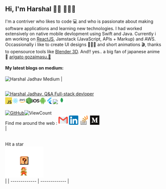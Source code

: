 ## Hi, I'm Harshal 👋🏻 👨🏻‍💻
I'm a contriver who likes to code 💻 and who is passionate about making software applications and learning new technologies. I had worked extensively on native mobile devlopment using Swift and Java. Currently i am working on <a href="https://reactjs.org/">ReactJS</a>, Jamstack (JavaScript, APIs + Markup) and AWS. Occassionally i like to create UI designs 👨🏻‍🎨  and short animations 🎬, thanks to opensource tools like <a href="https://www.blender.org/">Blender 3D</a>. And!! yes.. a big fan of japanese anime🤺  <a href="https://www.google.com/search?sxsrf=ALeKk03t_hjxWwNyyfXWkkHlTtQlM2xopQ%3A1596113118027&ei=3sAiX8CfAZ7Sz7sP2cSP8AQ&q=arigato+gozaimasu+meaning&oq=arigato+gozaimasu+&gs_lcp=CgZwc3ktYWIQARgBMgIIADIKCAAQsQMQFBCHAjICCAAyAggAMgQIABBDMgQIABBDMgIIADICCAAyAggAMgIIADoECAAQR1Ce6AhYnugIYMD0CGgAcAF4AIABeogBepIBAzAuMZgBAKABAaoBB2d3cy13aXrAAQE&sclient=psy-ab">arigato gozaimasu.🤘</a> 
#### My latest blogs on medium:
![Harshal Jadhav Medium](https://mediumblog-cards.vercel.app/getMediumBlogs?username=harshalrj25&type=horizontal)
| <img width=700/><div align="left"><a href="https://stackoverflow.com/users/7882093/harshal-jadhav"><img src="https://stackoverflow.com/users/flair/7882093.png?theme=dark" width="208" height="58" alt="Harshal Jadhav, Q&amp;A Full-stack devloper" title="Stack Overflow, Q&amp; Profile info"></a><br><code><img height="22" src="https://raw.githubusercontent.com/github/explore/80688e429a7d4ef2fca1e82350fe8e3517d3494d/topics/javascript/javascript.png"><img height="22" src="https://raw.githubusercontent.com/github/explore/80688e429a7d4ef2fca1e82350fe8e3517d3494d/topics/react/react.png"><img height="22" src="https://raw.githubusercontent.com/github/explore/80688e429a7d4ef2fca1e82350fe8e3517d3494d/topics/aws/aws.png"><img height="22" src="https://raw.githubusercontent.com/github/explore/80688e429a7d4ef2fca1e82350fe8e3517d3494d/topics/nodejs/nodejs.png"><img height="22" src="https://raw.githubusercontent.com/github/explore/80688e429a7d4ef2fca1e82350fe8e3517d3494d/topics/ios/ios.png"><img height="22" src="https://raw.githubusercontent.com/github/explore/80688e429a7d4ef2fca1e82350fe8e3517d3494d/topics/android/android.png"><img height="22" src="https://raw.githubusercontent.com/github/explore/80688e429a7d4ef2fca1e82350fe8e3517d3494d/topics/flutter/flutter.png"><img height="22" src="https://avatars2.githubusercontent.com/u/52924476?s=200&v=4"><img height="25" src="https://raw.githubusercontent.com/harshalrj25/MasterAssetsRepo/master/mongodb.png"></code><br><br><a href="https://github.com/harshalrj25"><img src="https://img.shields.io/github/followers/harshalrj25.svg?label=GitHub&style=social" alt="GitHub"></a>![ViewCount](https://views.whatilearened.today/views/github/harshalrj25/harshalrj25.svg)<br> Find me around the web : <a href="mailto:harshalrj25@gmail.com" alt="Contact me"><code><img  height="30" src="https://github.com/harshalrj25/MasterAssetsRepo/blob/master/gmail.svg"></code></a>&nbsp;<a href="https://www.linkedin.com/in/harshal-jadhav-298ba416a/" alt="Linkedin"><code><img  height="30" src="https://github.com/harshalrj25/MasterAssetsRepo/blob/master/linkedin.svg"></code></a>&nbsp;<a href="https://stackoverflow.com/users/7882093/harshal-jadhav?tab=profile" alt="Stack overflow"><code><img  height="30" src="https://github.com/harshalrj25/MasterAssetsRepo/blob/master/stackoverflow.png"></code></a>&nbsp;<a href="https://medium.com/@harshalrj25" alt="Medium"><code><img  height="30" src="https://github.com/harshalrj25/MasterAssetsRepo/blob/master/medium.png"></code></a></div>  | <div><br><br>Hit a star<br><a href="https://github.com/harshalrj25/harshalrj25"><img height="100" src="https://github.com/harshalrj25/MasterAssetsRepo/blob/master/mario.gif"></a></div>  |
| ------------- | ------------- |
